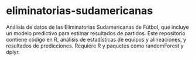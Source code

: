 # eliminatorias-sudamericanas
Análisis de datos de las Eliminatorias Sudamericanas de Fútbol, que incluye un modelo predictivo para estimar resultados de partidos. Este repositorio contiene código en R, análisis de estadísticas de equipos y alineaciones, y resultados de predicciones. Requiere R y paquetes como randomForest y dplyr.
